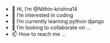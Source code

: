 - 👋 Hi, I’m @Nithin-krishna14
- 👀 I’m interested in coding
- 🌱 I’m currently learning python django
- 💞️ I’m looking to collaborate on ...
- 📫 How to reach me ...

<!---
Nithin-krishna14/Nithin-krishna14 is a ✨ special ✨ repository because its `README.md` (this file) appears on your GitHub profile.
You can click the Preview link to take a look at your changes.
--->
